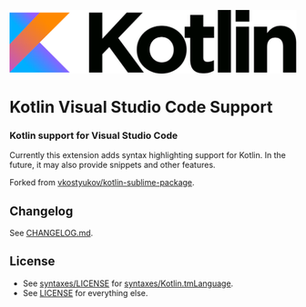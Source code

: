 ![Kotlin logo](logo_Kotlin.svg)

# Kotlin Visual Studio Code Support

### Kotlin support for Visual Studio Code

Currently this extension adds syntax highlighting support for Kotlin. In the future, it may also provide snippets and other features.

Forked from [vkostyukov/kotlin-sublime-package](https://github.com/vkostyukov/kotlin-sublime-package).

## Changelog

See [CHANGELOG.md](https://github.com/sommd/kotlin-vscode/blob/master/CHANGELOG.md).

## License

- See [syntaxes/LICENSE](https://github.com/sommd/kotlin-vscode/blob/master/syntaxes/LICENSE) for [syntaxes/Kotlin.tmLanguage](https://github.com/sommd/kotlin-vscode/blob/master/syntaxes/Kotlin.tmLanguage).
- See [LICENSE](https://github.com/sommd/kotlin-vscode/blob/master/LICENSE) for everything else.
